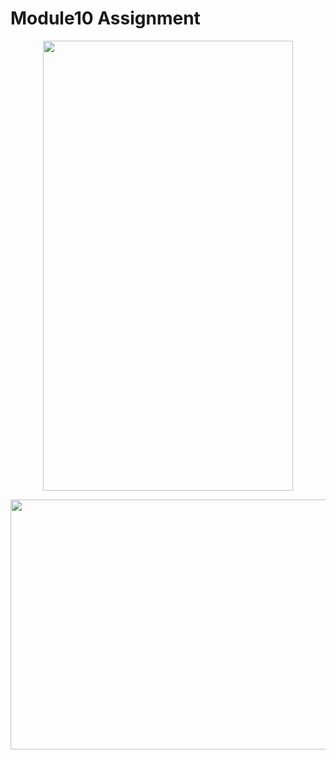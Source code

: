 # Module10 Assignment

<p align="center">
  <img src="https://github.com/HasibuliT/Module10Assignment/assets/66546794/46a37627-858d-45a3-9198-6ff8fb315855" width="400" height="720"/>
</p>

<p align="center">
  <img src="https://github.com/HasibuliT/Module10Assignment/assets/66546794/4c2c7157-6378-4f65-854a-0c58b2c27223" width="1020" height="400"/>
</p>


